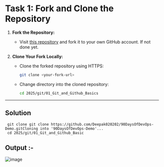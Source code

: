 # Task 1: Fork and Clone the Repository
1. **Fork the Repository:**  
   - Visit [this repository](https://github.com/LondheShubham153/90DaysOfDevOps) and fork it to your own GitHub account. If not done yet.
  
2. **Clone Your Fork Locally:**  
   - Clone the forked repository using HTTPS:
     ```bash
     git clone <your-fork-url>
     ```
   - Change directory into the cloned repository:
     ```bash
     cd 2025/git/01_Git_and_Github_Basics
     ```

---

## Solution 

```
 git clone git clone https://github.com/Deepak020202/90DaysOfDevOps-Demo.gitCloning into '90DaysOfDevOps-Demo'...
 cd 2025/git/01_Git_and_Github_Basic

```

## Output :-

![image](https://github.com/user-attachments/assets/78cb1886-dbdc-4b04-937e-74c2e187706c)
